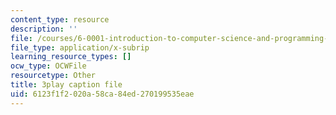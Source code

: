 ```yaml
---
content_type: resource
description: ''
file: /courses/6-0001-introduction-to-computer-science-and-programming-in-python-fall-2016/6123f1f2020a58ca84ed270199535eae_lniF6ys2CIk.srt
file_type: application/x-subrip
learning_resource_types: []
ocw_type: OCWFile
resourcetype: Other
title: 3play caption file
uid: 6123f1f2-020a-58ca-84ed-270199535eae
---
```

